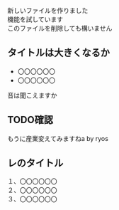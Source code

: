 新しいファイルを作りました  
機能を試しています  
このファイルを削除しても構いません

## タイトルは大きくなるか
- 〇〇〇〇〇〇
- 〇〇〇〇〇〇

音は聞こえますか

## TODO確認

もうに産業変えてみますねa by ryos

## レのタイトル
１、〇〇〇〇〇〇  
２、〇〇〇〇〇〇  
３、〇〇〇〇〇〇